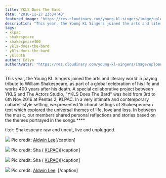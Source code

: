 ```yaml
---
title: YKLS Does The Bard
date: '2016-11-27 23:04:40'
featured_image: "https://res.cloudinary.com/young-kl-singers/image/upload/c_fill,g_face,h_900,w_1600/v1521057154/YKLS_DTB_2_FB_ad.png"
description: "This year, the Young KL Singers joined the arts and literary world in paying tribute to William Shakespeare, as part of a global celebration of his life and works 400 years after his death. A special collaborative project between YKLS and The Actors Studio, “YKLS Does The Bard” was held from 3rd to 6th Nov 2016 at Pentas 2, KLPAC."
tags:
- klpac
- shakespeare
- shakespeare400
- ykls-does-the-bard
- ykls-does-the-bard
- yklsdtb
author: Edlyn
authorAvatar: "https://res.cloudinary.com/young-kl-singers/image/upload/v1522952329/Aurora_Preview_Profile_Edlyn_1.jpg"
---
```


This year, the Young KL Singers joined the arts and literary world in paying tribute to William Shakespeare, as part of a global celebration of his life and works 400 years after his death. A special collaborative project between YKLS and The Actors Studio, "YKLS Does The Bard" was held from 3rd to 6th Nov 2016 at Pentas 2, KLPAC. In a very intimate and contemporary cabaret-style setting, we presented 15 choral settings of Shakespearean text which explored the universal themes of life, love and loss. In between the music, our members shared personal reflections and stories based on the themes portrayed in the songs.****


tl;dr: Shakespeare raw and uncut, live and unplugged.


![](https://res.cloudinary.com/young-kl-singers/image/upload/v1523166137/161127-YKLS-Does-The-Bard-1.jpg)
Pic credit:
[Aldwin Lee](https://www.facebook.com/aldwin.lee.3)[/caption]

![](https://res.cloudinary.com/young-kl-singers/image/upload/v1523166205/161127-YKLS-Does-The-Bard-2.jpg)
Pic credit: Sha (
[KLPAC](https://www.facebook.com/events/102145423588056/permalink/148932942242637/))[/caption]

![](https://res.cloudinary.com/young-kl-singers/image/upload/v1523166199/161127-YKLS-Does-The-Bard-3.jpg)
Pic credit: Sha (
[KLPAC](https://www.facebook.com/events/102145423588056/permalink/148932942242637/))[/caption]

![](https://res.cloudinary.com/young-kl-singers/image/upload/v1523166173/161127-YKLS-Does-The-Bard-4.jpg)
Pic credit:
[Aldwin Lee](https://www.facebook.com/aldwin.lee.3)  [/caption]
